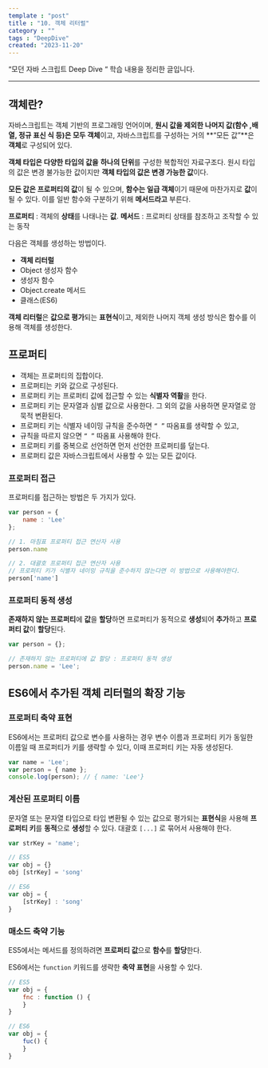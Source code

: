 ```yaml
---
template : "post"
title : "10. 객체 리터럴"
category : ""
tags : "DeepDive"
created: "2023-11-20"
---
```


“모던 자바 스크립트 Deep Dive “ 학습 내용을 정리한 글입니다.


---


## 객체란?


자바스크립트는 객체 기반의 프로그래밍 언어이며, **원시 값을 제외한 나머지 값(함수 ,배열, 정규 표신 식 등)은 모두 객체**이고, 자바스크립트를 구성하는 거의 **“모든 값”**은 **객체**로 구성되어 있다.


**객체 타입은 다양한 타입의 값을** **하나의 단위**를 구성한 복합적인 자료구조다.
원시 타입의 값은 변경 불가능한 값이지만 **객체 타입의 값은 변경 가능한 값**이다.


**모든 값은 프로퍼티의 값**이 될 수 있으며, **함수는 일급 객체**이기 때문에 마찬가지로 **값**이 될 수 있다. 
이를 일반 함수와 구분하기 위해 **메서드라고** 부른다.


**프로퍼티** : 객체의 **상태**를 나태나는 **값**.
**메서드** : 프로퍼티 상태를 참조하고 조작할 수 있는 동작


다음은 객체를 생성하는 방법이다. 

- **객체 리터럴**
- Object 생성자 함수
- 생성자 함수
- Object.create 메서드
- 클래스(ES6)

**객체 리터럴**은 **값으로 평가**되는 **표현식**이고, 제외한 나머지 객체 생성 방식은 함수를 이용해 객체를 생성한다.


## 프로퍼티

- 객체는 프로퍼티의 집합이다.
- 프로퍼티는 키와 값으로 구성된다.
- 프로퍼티 키는 프로퍼티 값에 접근할 수 있는 **식별자 역활**을 한다.
- 프로퍼티 키는 문자열과 심벌 값으로 사용한다. 그 외의 값을 사용하면 문자열로 암묵적 변환된다.
- 프로퍼티 키는 식별자 네이밍 규칙을 준수하면 `“ ”` 따옴표를 생략할 수 있고,
- 규칙을 따르지 않으면 `“ ”` 따옴표 사용해야 한다.
- 프로퍼티 키를 중복으로 선언하면 먼저 선언한 프로퍼티를 덮는다.
- 프로퍼티 값은 자바스크립트에서 사용할 수 있는 모든 값이다.

### **프로퍼티 접근**


프로퍼티를 접근하는 방법은 두 가지가 있다.


```javascript
var person = {
	name : 'Lee'
};

// 1. 마침표 프로퍼티 접근 연산자 사용
person.name

// 2. 대괄호 프로퍼티 접근 연산자 사용 
// 프로퍼티 키가 식별자 네이밍 규칙을 준수하지 않는다면 이 방법으로 사용해야한다.
person['name']
```


### **프로퍼티 동적 생성**


**존재하지 않는 프로퍼티**에 **값**을 **할당**하면 프로퍼티가 동적으로 **생성**되어 **추가**하고 **프로퍼티 값**이 **할당**된다.


```javascript
var person = {};

// 존재하지 않는 프로퍼티에 값 할당 : 프로퍼티 동적 생성
person.name = 'Lee';
```


## ES6에서 추가된 객체 리터럴의 확장 기능


### **프로퍼티 축약 표현**


ES6에서는 프로퍼티 값으로 변수를 사용하는 경우 변수 이름과 프로퍼티 키가 동일한 이름일 때 
프로퍼티가 키를 생략할 수 있다, 이때 프로퍼티 키는 자동 생성된다.


```javascript
var name = 'Lee';
var person = { name };
console.log(person); // { name: 'Lee'}
```


### **계산된 프로퍼티 이름**


문자열 또는 문자열 타입으로 타입 변환될 수 있는 값으로 평가되는 **표현식**을 사용해 **프로퍼티 키**를 **동적**으로 **생성**할 수 있다. 
대괄호 `[...]` 로 묶어서 사용해야 한다.


```javascript
var strKey = 'name';

// ES5
var obj = {}
obj [strKey] = 'song'

// ES6
var obj = {
	[strKey] : 'song'
}

```


### **매소드 축약 기능**


ES5에서는 메서드를 정의하려면 **프로퍼티 값**으로 **함수**를 **할당**한다.


ES6에서는  `function` 키워드를 생략한 **축약 표현**을 사용할 수 있다.


```javascript
// ES5
var obj = {
	fnc : function () {
	}
}

// ES6
var obj = {
	fuc() {
	}
}
```

